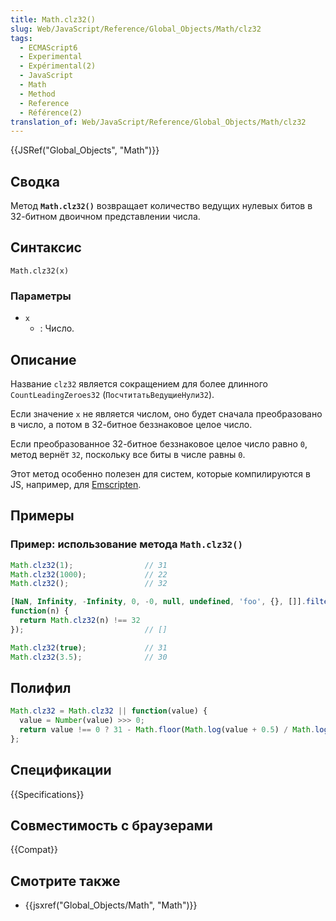 ```yaml
---
title: Math.clz32()
slug: Web/JavaScript/Reference/Global_Objects/Math/clz32
tags:
  - ECMAScript6
  - Experimental
  - Expérimental(2)
  - JavaScript
  - Math
  - Method
  - Reference
  - Référence(2)
translation_of: Web/JavaScript/Reference/Global_Objects/Math/clz32
---
```


{{JSRef("Global_Objects", "Math")}}

## Сводка

Метод **`Math.clz32()`** возвращает количество ведущих нулевых битов в 32-битном двоичном представлении числа.

## Синтаксис

```
Math.clz32(x)
```

### Параметры

- `x`
  - : Число.

## Описание

Название `clz32` является сокращением для более длинного `CountLeadingZeroes32` (`ПосчтитатьВедущиеНули32`).

Если значение `x` не является числом, оно будет сначала преобразовано в число, а потом в 32-битное беззнаковое целое число.

Если преобразованное 32-битное беззнаковое целое число равно `0`, метод вернёт `32`, поскольку все биты в числе равны `0`.

Этот метод особенно полезен для систем, которые компилируются в JS, например, для [Emscripten](/ru/docs/Emscripten).

## Примеры

### Пример: использование метода `Math.clz32()`

```js
Math.clz32(1);                // 31
Math.clz32(1000);             // 22
Math.clz32();                 // 32

[NaN, Infinity, -Infinity, 0, -0, null, undefined, 'foo', {}, []].filter(
function(n) {
  return Math.clz32(n) !== 32
});                           // []

Math.clz32(true);             // 31
Math.clz32(3.5);              // 30
```

## Полифил

```js
Math.clz32 = Math.clz32 || function(value) {
  value = Number(value) >>> 0;
  return value !== 0 ? 31 - Math.floor(Math.log(value + 0.5) / Math.log(2)) : 32;
};
```

## Спецификации

{{Specifications}}

## Совместимость с браузерами

{{Compat}}

## Смотрите также

- {{jsxref("Global_Objects/Math", "Math")}}
